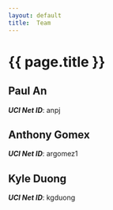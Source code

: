 ```yaml
---
layout: default
title:  Team
---
```


# {{ page.title }}


## Paul An
***UCI Net ID***: anpj

## Anthony Gomex
***UCI Net ID***: argomez1

## Kyle Duong
***UCI Net ID***: kgduong
